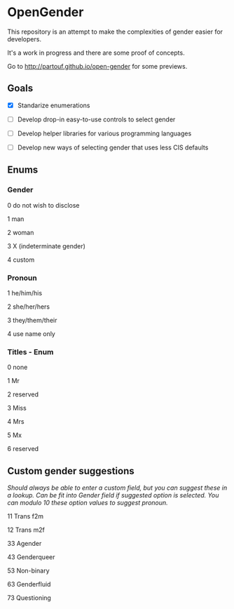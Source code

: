 
# OpenGender

This repository is an attempt to make the complexities of gender easier for developers.

It's a work in progress and there are some proof of concepts.

Go to http://partouf.github.io/open-gender for some previews.


## Goals

- [x] Standarize enumerations

- [ ] Develop drop-in easy-to-use controls to select gender

- [ ] Develop helper libraries for various programming languages

- [ ] Develop new ways of selecting gender that uses less CIS defaults


## Enums

### Gender

0 do not wish to disclose

1 man

2 woman

3 X (indeterminate gender)

4 custom


### Pronoun

1 he/him/his

2 she/her/hers

3 they/them/their

4 use name only



### Titles - Enum

0 none

1 Mr

2 reserved

3 Miss

4 Mrs

5 Mx

6 reserved 


## Custom gender suggestions

*Should always be able to enter a custom field, but you can suggest these in a lookup.*
*Can be fit into Gender field if suggested option is selected.*
*You can modulo 10 these option values to suggest pronoun.*

11 Trans f2m

12 Trans m2f

33 Agender

43 Genderqueer

53 Non-binary

63 Genderfluid

73 Questioning
